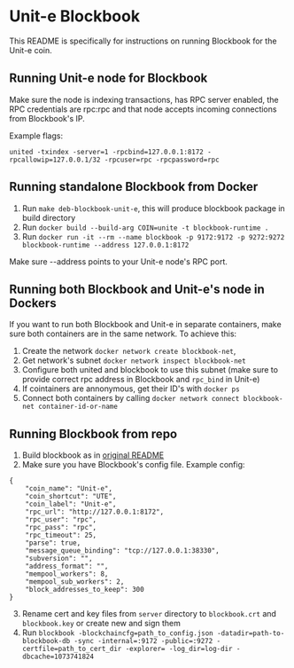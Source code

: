 # Unit-e Blockbook

This README is specifically for instructions on running Blockbook for the Unit-e coin.

## Running Unit-e node for Blockbook

Make sure the node is indexing transactions, has RPC server enabled, the RPC credentials are rpc:rpc and that node accepts incoming connections from Blockbook's IP.

Example flags:
```
united -txindex -server=1 -rpcbind=127.0.0.1:8172 -rpcallowip=127.0.0.1/32 -rpcuser=rpc -rpcpassword=rpc
```

## Running standalone Blockbook from Docker

1. Run `make deb-blockbook-unit-e`, this will produce blockbook package in build directory
2. Run `docker build --build-arg COIN=unite -t blockbook-runtime .`
3. Run `docker run -it --rm --name blockbook -p 9172:9172 -p 9272:9272 blockbook-runtime --address 127.0.0.1:8172`

Make sure --address points to your Unit-e node's RPC port.

## Running both Blockbook and Unit-e's node in Dockers

If you want to run both Blockbook and Unit-e in separate containers, make sure both containers are in the same network.
To achieve this:
1. Create the network `docker network create blockbook-net`,
2. Get network's subnet `docker network inspect blockbook-net`
3. Configure both united and blockbook to use this subnet (make sure to provide correct rpc address in Blockbook and `rpc_bind` in Unit-e)
4. If cointainers are annonymous, get their ID's with `docker ps`
5. Connect both containers by calling `docker network connect blockbook-net container-id-or-name`


## Running Blockbook from repo

1. Build blockbook as in [original README](README.md)
2. Make sure you have Blockbook's config file. Example config:
```
{
    "coin_name": "Unit-e",
    "coin_shortcut": "UTE",
    "coin_label": "Unit-e",
    "rpc_url": "http://127.0.0.1:8172",
    "rpc_user": "rpc",
    "rpc_pass": "rpc",
    "rpc_timeout": 25,
    "parse": true,
    "message_queue_binding": "tcp://127.0.0.1:38330",
    "subversion": "",
    "address_format": "",
    "mempool_workers": 8,
    "mempool_sub_workers": 2,
    "block_addresses_to_keep": 300
}
```
3. Rename cert and key files from `server` directory to `blockbook.crt` and `blockbook.key` or create new and sign them
4. Run `blockbook -blockchaincfg=path_to_config.json -datadir=path-to-blockbook-db -sync -internal=:9172 -public=:9272 -certfile=path_to_cert_dir -explorer= -log_dir=log-dir -dbcache=1073741824`
